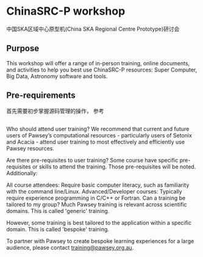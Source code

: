 # ChinaSRC-P workshop

中国SKA区域中心原型机(China SKA Regional Centre Prototype)研讨会

## Purpose

This workshop will offer a range of in-person training, online documents, and activities to help you best use ChinaSRC-P resources: Super Computer, Big Data, Astronomy software and tools.

## Pre-requirements

首先需要初步掌握源码管理的操作， 参考


## 


Who should attend user training?
We recommend that current and future users of Pawsey’s computational resources - 
particularly users of Setonix and Acacia - attend user training to most effectively and efficiently use Pawsey resources.

Are there pre-requisites to user training?
Some course have specific pre-requisites or skills to attend the training. Those pre-requisites will be noted. Additionally:

All course attendees: Require basic computer literacy, such as familiarity with the command line/Linux.
Advanced/Developer courses: Typically require experience programming in C/C++ or Fortran.
Can a training be tailored to my group?
Much Pawsey training is relevant across scientific domains. This is called 'generic' training.

However, some training is best tailored to the application within a specific domain. This is called 'bespoke' training.

To partner with Pawsey to create bespoke learning experiences for a large audience, please contact training@pawsey.org.au. 
